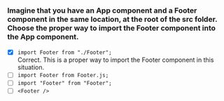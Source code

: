 ### Imagine that you have an App component and a Footer component in the same location, at the root of the src folder. Choose the proper way to import the Footer component into the App component.

- [x] `import Footer from "./Footer";` <br>
      Correct. This is a proper way to import the Footer component in this situation.
- [ ] `import Footer from Footer.js;`
- [ ] `import "Footer" from "Footer";`
- [ ] `<Footer />`
